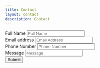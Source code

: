 ```yaml
---
title: Contact
layout: contact
description: Contact
---
```


<form action="https://formsubmit.co/security@encryptiun.com" method="POST">

<div class="form-group mb-3">
    <label for="exampleInputPassword1">Full Name</label>
    <input type="text" class="form-control" id="exampleInputPassword1" name="name" placeholder="Full Name">
  </div>
  <div class="form-group mb-3">
    <label for="exampleInputEmail1">Email address</label>
    <input type="email" class="form-control" id="exampleInputEmail1" name="email" aria-describedby="emailHelp" placeholder="Email Address">
  </div>
  <div class="form-group mb-3">
    <label for="exampleInputPassword1">Phone Number</label>
    <input type="text" class="form-control" id="exampleInputPassword1" name="phone" placeholder="Phone Number">
  </div>
  <div class="form-group mb-3">
    <label for="exampleInputPassword1">Message</label>
    <input type="text" class="form-control" id="exampleInputPassword1" name="message" placeholder="Message">
  </div>
  <button type="submit" class="button">Submit</button>
</form>
